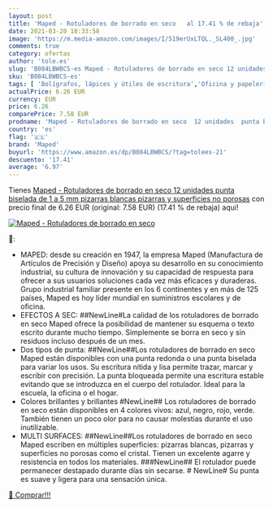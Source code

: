 ```yaml
---
layout: post
title: 'Maped - Rotuladores de borrado en seco   al 17.41 % de rebaja'
date: 2021-03-20 18:33:58
image: 'https://m.media-amazon.com/images/I/519erUxLTQL._SL400_.jpg'
comments: true
category: ofertas
author: 'tole.es'
slug: 'B084LBWBCS-es Maped - Rotuladores de borrado en seco 12 unidades punta...'
sku: 'B084LBWBCS-es'
tags: [ 'Bolígrafos, lápices y útiles de escritura','Oficina y papelería','Rotuladores para pizarra','Rotuladores y subrayadores','maped','rotuladores', ]
actualPrice: 6.26 EUR
currency: EUR
price: 6.26
comparePrice: 7.58 EUR
prodname: 'Maped - Rotuladores de borrado en seco  12 unidades  punta biselada de 1 a 5 mm  pizarras blancas  pizarras y superficies no porosas'
country: 'es'
flag: '🇪🇸'
brand: 'Maped'
buyurl: 'https://www.amazon.es/dp/B084LBWBCS/?tag=tolees-21'
descuento: '17.41'
average: '6.97'
---
```


Tienes [Maped - Rotuladores de borrado en seco  12 unidades  punta biselada de 1 a 5 mm  pizarras blancas  pizarras y superficies no porosas](https://www.amazon.es/dp/B084LBWBCS/?tag=tolees-21) con precio final de  6.26 EUR (original: 7.58 EUR) (17.41 %  de rebaja) aqui!

[![Maped - Rotuladores de borrado en seco  ](https://m.media-amazon.com/images/I/519erUxLTQL._SL400_.jpg)](https://www.amazon.es/dp/B084LBWBCS/?tag=tolees-21)

🔎:

- MAPED: desde su creación en 1947, la empresa Maped (Manufactura de Artículos de Precisión y Diseño) apoya su desarrollo en su conocimiento industrial, su cultura de innovación y su capacidad de respuesta para ofrecer a sus usuarios soluciones cada vez más eficaces y duraderas. Grupo industrial familiar presente en los 6 continentes y en más de 125 países, Maped es hoy líder mundial en suministros escolares y de oficina.
- EFECTOS A SEC: ##NewLine#La calidad de los rotuladores de borrado en seco Maped ofrece la posibilidad de mantener su esquema o texto escrito durante mucho tiempo. Simplemente se borra en seco y sin residuos incluso después de un mes.
- Dos tipos de punta: ##NewLine##Los rotuladores de borrado en seco Maped están disponibles con una punta redonda o una punta biselada para variar los usos. Su escritura nítida y lisa permite trazar, marcar y escribir con precisión. La punta bloqueada permite una escritura estable evitando que se introduzca en el cuerpo del rotulador. Ideal para la escuela, la oficina o el hogar.
- Colores brillantes y brillantes #NewLine## Los rotuladores de borrado en seco están disponibles en 4 colores vivos: azul, negro, rojo, verde. También tienen un poco olor para no causar molestias durante el uso inutilizable.
- MULTI SURFACES: ##NewLine##Los rotuladores de borrado en seco Maped escriben en múltiples superficies: pizarras blancas, pizarras y superficies no porosas como el cristal. Tienen un excelente agarre y resistencia en todos los materiales. ###NewLine## El rotulador puede permanecer destapado durante días sin secarse. # NewLine# Su punta es suave y ligera para una sensación única.

[🛒 Comprar!!!](https://www.amazon.es/dp/B084LBWBCS/?tag=tolees-21)
